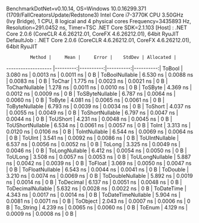
BenchmarkDotNet=v0.10.14, OS=Windows 10.0.16299.371 (1709/FallCreatorsUpdate/Redstone3)
Intel Core i7-3770K CPU 3.50GHz (Ivy Bridge), 1 CPU, 8 logical and 4 physical cores
Frequency=3435893 Hz, Resolution=291.0452 ns, Timer=TSC
.NET Core SDK=2.1.103
  [Host]     : .NET Core 2.0.6 (CoreCLR 4.6.26212.01, CoreFX 4.6.26212.01), 64bit RyuJIT
  DefaultJob : .NET Core 2.0.6 (CoreCLR 4.6.26212.01, CoreFX 4.6.26212.01), 64bit RyuJIT


             Method |     Mean |     Error |    StdDev | Allocated |
------------------- |---------:|----------:|----------:|----------:|
             ToBool | 3.080 ns | 0.0013 ns | 0.0011 ns |       0 B |
     ToBoolNullable | 6.530 ns | 0.0088 ns | 0.0083 ns |       0 B |
             ToChar | 1.775 ns | 0.0023 ns | 0.0021 ns |       0 B |
     ToCharNullable | 1.278 ns | 0.0011 ns | 0.0010 ns |       0 B |
            ToSByte | 4.369 ns | 0.0012 ns | 0.0009 ns |       0 B |
    ToSByteNullable | 6.787 ns | 0.0064 ns | 0.0060 ns |       0 B |
             ToByte | 4.081 ns | 0.0065 ns | 0.0061 ns |       0 B |
     ToByteNullable | 6.793 ns | 0.0039 ns | 0.0034 ns |       0 B |
            ToShort | 4.037 ns | 0.0055 ns | 0.0049 ns |       0 B |
    ToShortNullable | 6.797 ns | 0.0047 ns | 0.0044 ns |       0 B |
           ToUShort | 4.231 ns | 0.0048 ns | 0.0045 ns |       0 B |
   ToUShortNullable | 6.534 ns | 0.0061 ns | 0.0057 ns |       0 B |
              ToInt | 3.313 ns | 0.0120 ns | 0.0106 ns |       0 B |
      ToIntNullable | 6.544 ns | 0.0069 ns | 0.0064 ns |       0 B |
             ToUInt | 3.541 ns | 0.0092 ns | 0.0086 ns |       0 B |
     ToUIntNullable | 6.537 ns | 0.0056 ns | 0.0052 ns |       0 B |
             ToLong | 3.325 ns | 0.0049 ns | 0.0046 ns |       0 B |
     ToLongNullable | 6.412 ns | 0.0054 ns | 0.0050 ns |       0 B |
            ToULong | 3.508 ns | 0.0057 ns | 0.0053 ns |       0 B |
    ToULongNullable | 5.887 ns | 0.0042 ns | 0.0039 ns |       0 B |
            ToFloat | 3.069 ns | 0.0050 ns | 0.0047 ns |       0 B |
    ToFloatNullable | 6.543 ns | 0.0044 ns | 0.0041 ns |       0 B |
           ToDouble | 3.210 ns | 0.0074 ns | 0.0069 ns |       0 B |
   ToDoubleNullable | 5.892 ns | 0.0019 ns | 0.0014 ns |       0 B |
          ToDecimal | 6.137 ns | 0.0051 ns | 0.0048 ns |       0 B |
  ToDecimalNullable | 5.632 ns | 0.0028 ns | 0.0022 ns |       0 B |
         ToDateTime | 4.343 ns | 0.0017 ns | 0.0014 ns |       0 B |
 ToDateTimeNullable | 5.904 ns | 0.0081 ns | 0.0071 ns |       0 B |
           ToObject | 2.043 ns | 0.0007 ns | 0.0006 ns |       0 B |
          To_String | 4.239 ns | 0.0065 ns | 0.0060 ns |       0 B |
             ToEnum | 4.129 ns | 0.0009 ns | 0.0008 ns |       0 B |
